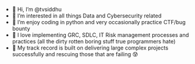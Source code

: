 - 👋 Hi, I’m @tvsiddhu
- 👀 I’m interested in all things Data and Cybersecurity related
- 🌱 I’m enjoy coding in python and very occasionally practice CTF/bug bounty
- 🩶 I love implementing GRC, SDLC, IT Risk management processes and practices (all the dirty rotten boring stuff true programmers hate)
- 🐾 My track record is built on delivering large complex projects successfully and rescuing those that are failing 😰

<!---
tvsiddhu/tvsiddhu is a ✨ special ✨ repository because its `README.md` (this file) appears on your GitHub profile.
You can click the Preview link to take a look at your changes.
--->
